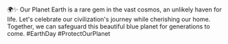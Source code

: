 🌍✨ Our Planet Earth is a rare gem in the vast cosmos, an unlikely haven for life. Let's celebrate our civilization's journey while cherishing our home. Together, we can safeguard this beautiful blue planet for generations to come. #EarthDay #ProtectOurPlanet